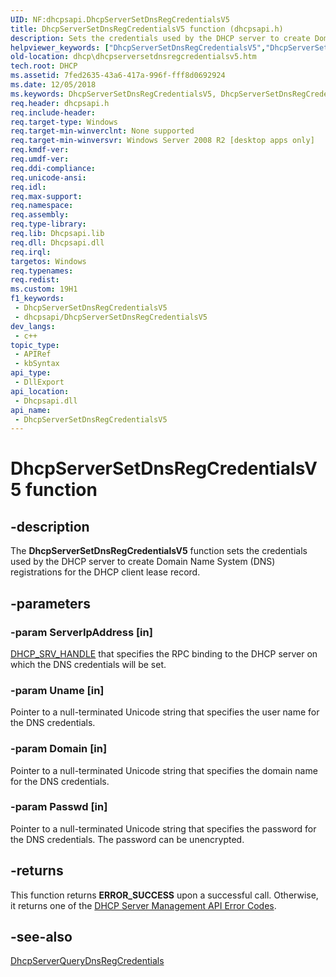 ```yaml
---
UID: NF:dhcpsapi.DhcpServerSetDnsRegCredentialsV5
title: DhcpServerSetDnsRegCredentialsV5 function (dhcpsapi.h)
description: Sets the credentials used by the DHCP server to create Domain Name System (DNS) registrations for the DHCP client lease record.
helpviewer_keywords: ["DhcpServerSetDnsRegCredentialsV5","DhcpServerSetDnsRegCredentialsV5 function [DHCP]","dhcp.dhcpserversetdnsregcredentialsv5","dhcpsapi/DhcpServerSetDnsRegCredentialsV5"]
old-location: dhcp\dhcpserversetdnsregcredentialsv5.htm
tech.root: DHCP
ms.assetid: 7fed2635-43a6-417a-996f-fff8d0692924
ms.date: 12/05/2018
ms.keywords: DhcpServerSetDnsRegCredentialsV5, DhcpServerSetDnsRegCredentialsV5 function [DHCP], dhcp.dhcpserversetdnsregcredentialsv5, dhcpsapi/DhcpServerSetDnsRegCredentialsV5
req.header: dhcpsapi.h
req.include-header: 
req.target-type: Windows
req.target-min-winverclnt: None supported
req.target-min-winversvr: Windows Server 2008 R2 [desktop apps only]
req.kmdf-ver: 
req.umdf-ver: 
req.ddi-compliance: 
req.unicode-ansi: 
req.idl: 
req.max-support: 
req.namespace: 
req.assembly: 
req.type-library: 
req.lib: Dhcpsapi.lib
req.dll: Dhcpsapi.dll
req.irql: 
targetos: Windows
req.typenames: 
req.redist: 
ms.custom: 19H1
f1_keywords:
 - DhcpServerSetDnsRegCredentialsV5
 - dhcpsapi/DhcpServerSetDnsRegCredentialsV5
dev_langs:
 - c++
topic_type:
 - APIRef
 - kbSyntax
api_type:
 - DllExport
api_location:
 - Dhcpsapi.dll
api_name:
 - DhcpServerSetDnsRegCredentialsV5
---
```


# DhcpServerSetDnsRegCredentialsV5 function


## -description

The <b>DhcpServerSetDnsRegCredentialsV5</b> function sets the credentials used by the DHCP server to create Domain Name System (DNS) registrations for the DHCP client lease record.

## -parameters

### -param ServerIpAddress [in]

<a href="https://docs.microsoft.com/previous-versions/windows/desktop/dhcp/dhcp-server-management-type-definitions">DHCP_SRV_HANDLE</a> that specifies the RPC binding to the DHCP server  on which the DNS credentials will be set.

### -param Uname [in]

Pointer to a null-terminated Unicode string that specifies the user name for the DNS credentials.

### -param Domain [in]

Pointer to a null-terminated Unicode string that specifies the domain name for the DNS credentials.

### -param Passwd [in]

Pointer to a null-terminated   Unicode string that specifies the password for the DNS credentials. The password can be unencrypted.

## -returns

This function returns <b>ERROR_SUCCESS</b> upon a successful call. Otherwise, it returns one of the <a href="https://docs.microsoft.com/previous-versions/windows/desktop/dhcp/dhcp-server-management-api-error-codes">DHCP Server Management API Error Codes</a>.

## -see-also

<a href="https://docs.microsoft.com/previous-versions/windows/desktop/api/dhcpsapi/nf-dhcpsapi-dhcpserverquerydnsregcredentials">DhcpServerQueryDnsRegCredentials</a>

